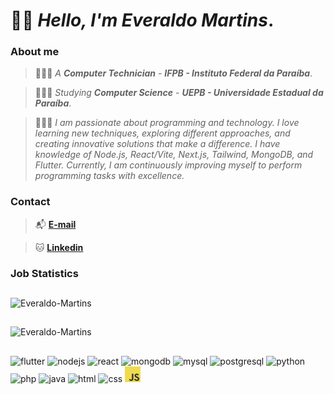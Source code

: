 # 👋🏽 _Hello, I'm **Everaldo Martins**_.

### About me

> 👨🏽‍🎓 _A **Computer Technician** - **IFPB - Instituto Federal da Paraíba**_.

> 👨🏽‍💻 _Studying **Computer Science** - **UEPB - Universidade Estadual da Paraíba**_.

> 👨🏽‍💼 _I am passionate about programming and technology. I love learning new techniques, exploring different approaches, and creating innovative solutions that make a difference. I have knowledge of Node.js, React/Vite, Next.js, Tailwind, MongoDB, and Flutter. Currently, I am continuously improving myself to perform programming tasks with excellence._

### Contact

> 📬 **[E-mail](mailto:everaldoinfortecnico@gmail.com)**

> 🐱 **[Linkedin](https://www.linkedin.com/in/everaldo-martins-de-oliveira-214400b3)**

### Job Statistics
##

![Everaldo-Martins](https://github-readme-stats.vercel.app/api?username=Everaldo-Martins&show_icons=true&theme=transparent&hide_border=true)

##

![Everaldo-Martins](https://github-readme-stats.vercel.app/api/top-langs/?username=Everaldo-Martins&layout=donut&theme=transparent&hide_border=true)
    
##

<p align="left">
  <img height="25" alt="flutter" src="https://cdn.jsdelivr.net/gh/devicons/devicon@latest/icons/flutter/flutter-original.svg"/>
  <img height="25" alt="nodejs" src="https://cdn.jsdelivr.net/gh/devicons/devicon@latest/icons/nodejs/nodejs-original.svg"/>
  <img height="25" alt="react" src="https://cdn.jsdelivr.net/gh/devicons/devicon@latest/icons/react/react-original.svg"/>
  <img height="25" alt="mongodb" src="https://cdn.jsdelivr.net/gh/devicons/devicon@latest/icons/mongodb/mongodb-original-wordmark.svg"/>
  <img height="25" alt="mysql" src="https://cdn.jsdelivr.net/gh/devicons/devicon@latest/icons/mysql/mysql-original-wordmark.svg"/>
  <img height="25" alt="postgresql" src="https://cdn.jsdelivr.net/gh/devicons/devicon@latest/icons/postgresql/postgresql-original-wordmark.svg"/>
  <img height="25" alt="python" src="https://cdn.jsdelivr.net/gh/devicons/devicon@latest/icons/python/python-original.svg"/>
  <img height="25" alt="php" src="https://cdn.jsdelivr.net/gh/devicons/devicon@latest/icons/php/php-original.svg"/>
  <img height="25" alt="java" src="https://cdn.jsdelivr.net/gh/devicons/devicon@latest/icons/java/java-original-wordmark.svg"/>
  <img height="25" alt="html" src="https://cdn.jsdelivr.net/gh/devicons/devicon@latest/icons/html5/html5-original.svg"/>
  <img height="25" alt="css" src="https://cdn.jsdelivr.net/gh/devicons/devicon@latest/icons/css3/css3-original.svg"/>
  <img height="25" alt="javascript" src="https://raw.githubusercontent.com/github/explore/80688e429a7d4ef2fca1e82350fe8e3517d3494d/topics/javascript/javascript.png"/>
</p>
